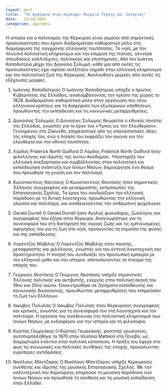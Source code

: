 ```yaml
---
layout: post
title:  "Τα Αγάλματα στην Κέρκυρα: Μνημεία Τέχνης και Ιστορίας"
date:   23/10/2024
categories: agalmata
---
```

Η ιστορία και ο πολιτισμός της Κέρκυρας είναι γεμάτοι από σημαντικές προσωπικότητες που έχουν διαδραματίσει καθοριστικό ρόλο στη διαμόρφωση της σύγχρονης ελληνικής ταυτότητας. 
Το νησί, με την πλούσια πολιτιστική κληρονομιά και την επιρροή της Ιταλίας, γέννησε σπουδαίους καλλιτέχνες, πολιτικούς και επιστήμονες. 
Από τον Ιωάννη Καποδίστρια μέχρι τον Διονύσιο Σολωμό, κάθε μία από αυτές τις προσωπικότητες έχει αφήσει ανεξίτηλο σημάδι στην ελληνική κληρονομιά και την πολιτιστική ζωή της Κέρκυρας. 
Ακολουθούν μερικές από αυτές τις εξέχουσες μορφές.

1. Ιωάννης Καποδίστριας
Ο Ιωάννης Καποδίστριας υπήρξε ο πρώτος Κυβερνήτης της Ελλάδας, αναλαμβάνοντας την ηγεσία της χώρας το 1828. Διαδραμάτισε καθοριστικό ρόλο στην οργάνωση του νέου ελληνικού κράτους και τη διαχείριση των εξωτερικών υποθέσεων, προωθώντας την εκπαίδευση και τις κοινωνικές μεταρρυθμίσεις.

2. Διονύσιος Σολωμός
Ο Διονύσιος Σολωμός θεωρείται ο εθνικός ποιητής της Ελλάδας, γνωστός για το έργο του «Ύμνος εις την Ελευθερίαν». Γεννημένος στη Ζάκυνθο, επηρεάστηκε από τις επαναστατικές ιδέες της εποχής του, ενώ η ποίησή του εκφράζει τον αγώνα για την ελευθερία και την εθνική ταυτότητα.

3. Λόρδος Friderick North Guilford
Ο Λόρδος Friderick North Guilford ήταν φιλέλληνας και ιδρυτής της Ιονίου Ακαδημίας. Υποστήριξε την ελληνική ανεξαρτησία και συμβάλλοντας στην πολιτιστική και εκπαιδευτική ανάπτυξη των Ιονίων Νήσων, δημιούργησε ένα θεσμό που προώθησε τη γνώση και τον πολιτισμό.

4. Κωνσταντίνος Θεοτόκης
Ο Κωνσταντίνος Θεοτόκης ήταν σημαντικός Έλληνας συγγραφέας και μεταφραστής, εκπρόσωπος της Επτανησιακής Σχολής. Τα έργα του συνδυάζουν την ελληνική παράδοση με τη δυτική λογοτεχνία, προωθώντας την ελληνική γλώσσα και πολιτισμό, και αναδεικνύοντας την ανθρώπινη ψυχολογία.

5. Gerald Durrell
Ο Gerald Durrell ήταν Άγγλος φυσιοδίφης, ζωολόγος και συγγραφέας που έζησε στην Κέρκυρα. Αναγνωρίστηκε για τη συνεισφορά του στη διατήρηση της άγριας ζωής και τις εμπνευσμένες αφηγήσεις του για τη ζωή στο νησί, προάγοντας τη σημασία της φύσης και της εκπαίδευσης.

6. Λορέντζος Μαβίλης
Ο Λορέντζος Μαβίλης ήταν ποιητής, μεταφραστής και φιλόλογος, γνωστός για την έντονη λογοτεχνική του δραστηριότητα. Η ποίησή του συνδυάζει την προσωπική εμπειρία με τον ελληνικό μύθο και την ιστορία, αποτυπώνοντας το πνεύμα της εποχής του.

7. Γεώργιος Θεοτόκης
Ο Γεώργιος Θεοτόκης υπήρξε σημαντικός Έλληνας πολιτικός και ακτιβιστής, ενεργός στην πολιτική σκηνή του 19ου και 20ού αιώνα. Επικεντρώθηκε σε ζητήματα εκπαίδευσης και κοινωνικής δικαιοσύνης, προωθώντας μεταρρυθμίσεις που επηρεάσαν τη ζωή των Ελλήνων.

8. Ιάκωβος Πολυλάς
Ο Ιάκωβος Πολυλάς ήταν Κερκυραίος συγγραφέας και κριτικός, γνωστός για τη συνεισφορά του στη λογοτεχνία και τον πολιτισμό. Η εργασία του αναδεικνύει την πολιτιστική κληρονομιά των Ιονίων Νήσων, με ενδιαφέρον για την ιστορία και τη φιλοσοφία.

9. Κώστας Γεωργάκης
Ο Κώστας Γεωργάκης, φοιτητής γεωλογίας, αυτοπυρπολήθηκε το 1970 στην πλατεία Matteoti στη Γένοβα, ως διαμαρτυρία ενάντια στην πολιτική καταπίεση. Η πράξη του έφερε στο φως τις κοινωνικές και πολιτικές συνθήκες της εποχής, προκαλώντας ευρύτερες αντιδράσεις.

10. Νικόλαος Μάντζαρος
Ο Νικόλαος Μάντζαρος υπήρξε Κερκυραίος συνθέτης και ιδρυτής της μουσικής Επτανησιακής Σχολής. Με την καλλιτεχνική του δημιουργία, επηρεάσε τη μουσική παράδοση των Ιονίων Νήσων και προώθησε τη σύνθεση και τη μουσική εκπαίδευση στην Ελλάδα.

